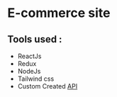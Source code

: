 # E-commerce site
## Tools used :
- ReactJs
- Redux
- NodeJs
- Tailwind css
- Custom Created [API](https://github.com/Akash-Tandale001/E-commerce-site-server)
